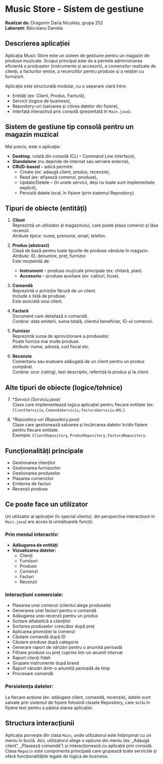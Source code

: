 # Music Store - Sistem de gestiune

**Realizat de:** Dragomir Daria Nicoleta, grupa 252  
**Laborant:** Băicoianu Daniela  

## Descrierea aplicației

Aplicația Music Store este un sistem de gestiune pentru un magazin de produse muzicale. Scopul principal este de a permite administrarea eficientă a produselor (instrumente și accesorii), a comenzilor realizate de clienți, a facturilor emise, a recenziilor pentru produse și a relației cu furnizorii.

Aplicația este structurată modular, cu o separare clară între:
- Entități (ex: Client, Produs, Factură),
- Servicii (logica de business),
- Repository-uri (salvarea și citirea datelor din fișiere),
- Interfață interactivă prin consolă (prezentată în `Main.java`).

## Sistem de gestiune tip consolă pentru un magazin muzical

Mai precis, este o aplicație:
- **Desktop**, rulată din consolă (CLI – Command Line Interface),
- **Standalone** (nu depinde de internet sau servere externe),
- **CRUD-based** – adică permite:
  - Create (ex: adaugă client, produs, recenzie),
  - Read (ex: afișează comenzi, produse),
  - Update/Delete – (în unele servicii, deși nu toate sunt implementate explicit),
  - Persistă datele local, în fișiere (prin sistemul Repository).

## Tipuri de obiecte (entități)

1. **Client**  
   Reprezintă un utilizator al magazinului, care poate plasa comenzi și lăsa recenzii.  
   *Atribute tipice:* nume, prenume, email, telefon.

2. **Produs (abstract)**  
   Clasă de bază pentru toate tipurile de produse vândute în magazin.  
   *Atribute:* ID, denumire, preț, furnizor.  
   Este moștenită de:
   - **Instrument** – produse muzicale principale (ex: chitară, pian).
   - **Accesoriu** – produse auxiliare (ex: cabluri, huse).

3. **Comandă**  
   Reprezintă o achiziție făcută de un client.  
   Include o listă de produse.  
   Este asociată unui client.

4. **Factură**  
   Document care detaliază o comandă.  
   Conține: data emiterii, suma totală, clientul beneficiar, ID-ul comenzii.

5. **Furnizor**  
   Reprezintă sursa de aprovizionare a produselor.  
   Poate furniza mai multe produse.  
   *Atribute:* nume, adresă, cod fiscal etc.

6. **Recenzie**  
   Comentariu sau evaluare adăugată de un client pentru un produs cumpărat.  
   Conține: scor (rating), text descriptiv, referință la produs și la client.

## Alte tipuri de obiecte (logice/tehnice)

7. **Servicii (*Serviciu.java)**  
   Clase care implementează logica aplicației pentru fiecare entitate (ex: `ClientServiciu`, `ComandaServiciu`, `FacturaServiciu` etc.).

8. **Repository-uri (*Repository.java)**  
   Clase care gestionează salvarea și încărcarea datelor în/din fișiere pentru fiecare entitate.  
   Exemple: `ClientRepository`, `ProdusRepository`, `FacturaRepository`.

## Funcționalități principale

- Gestionarea clienților  
- Gestionarea furnizorilor  
- Gestionarea produselor  
- Plasarea comenzilor  
- Emiterea de facturi  
- Recenzii produse

## Ce poate face un utilizator

Un utilizator al aplicației (în special clientul, din perspectiva interacțiunii în `Main.java`) are acces la următoarele funcții:

### Prin meniul interactiv:

- **Adăugarea de entități**
- **Vizualizarea datelor:**
  - Clienți
  - Furnizori
  - Produse
  - Comenzi
  - Facturi
  - Recenzii

### Interacțiuni comerciale:

- Plasarea unei comenzi (clientul alege produsele)
- Generarea unei facturi pentru o comandă
- Adăugarea unei recenzii pentru un produs
- Sortare alfabetică a clienților
- Sortarea produselor crescător după preț
- Aplicarea promoției la comenzi
- Căutare comandă după ID
- Căutare produse după categorie
- Generare raport de vânzări pentru o anumită perioadă
- Filtrare produse cu preț cuprins într-un anumit interval
- Raport clienți fideli
- Grupare instrumente după brand
- Raport vânzări dintr-o anumită perioadă de timp
- Procesare comandă

### Persistența datelor:

La fiecare acțiune (ex: adăugare client, comandă, recenzie), datele sunt salvate prin sistemul de fișiere folosind clasele Repository, care scriu în fișiere text pentru a păstra starea aplicației.

## Structura interacțiunii

Aplicația pornește din clasa `Main`, unde utilizatorul este întâmpinat cu un meniu în buclă. Aici, utilizatorul alege o opțiune din meniu (ex: „Adaugă client”, „Plasează comandă”) și interacționează cu aplicația prin consolă. Clasa `Magazin` este componenta principală care grupează toate serviciile și oferă funcționalitățile legate de logica de business.
